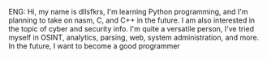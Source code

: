 ENG:
Hi, my name is dllsfkrs, I'm learning Python programming, and I'm planning to take on nasm, C, and C++ in the future. I am also interested in the topic of cyber and security info. I'm quite a versatile person, I've tried myself in OSINT, analytics, parsing, web, system administration, and more. In the future, I want to become a good programmer
